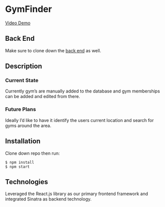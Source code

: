 # GymFinder
[Video Demo](https://www.youtube.com/watch?v=t0cUdAfFrwc)

## Back End
Make sure to clone down the [back end](https://github.com/jaz8986/GymFinder---backend) as well. 

## Description
### Current State
Currently gym’s are manually added to the database and gym memberships can be added and edited from there. 
### Future Plans
Ideally I’d like to have it identify the users current location and search for gyms around the area.

## Installation
Clone down repo then run:
```
$ npm install
$ npm start
```
## Technologies
Leveraged the React.js library as our primary frontend framework and integrated Sinatra as backend technology.

